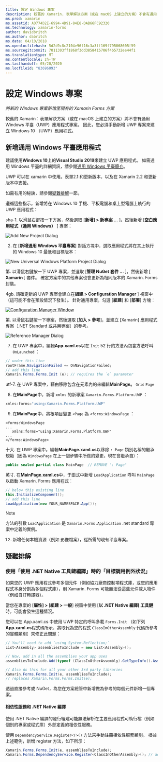 ```yaml
---
title: 設定 Windows 專案
description: 較舊的 Xamarin. 表單解決方案（或在 macOS 上建立的方案）不會有通用 Windows 平臺專案，因此本文將說明如何將新的 UWP 專案新增至現有的 Xamarin 表單方案。
ms.prod: xamarin
ms.assetid: A0774D2E-6994-4D91-84E8-DAB66FC92320
ms.technology: xamarin-forms
author: davidbritch
ms.author: dabritch
ms.date: 04/10/2018
ms.openlocfilehash: 5d2d9c8c2104e96f16c3a3ff169f795068605f59
ms.sourcegitcommit: 7011303ff1868f3dd3858415706f4b5732ee44f1
ms.translationtype: MT
ms.contentlocale: zh-TW
ms.lasthandoff: 05/20/2020
ms.locfileid: "83696093"
---
```

# <a name="setup-windows-projects"></a>設定 Windows 專案

_將新的 Windows 專案新增至現有的 Xamarin Forms 方案_

較舊的 Xamarin：表單解決方案（或在 macOS 上建立的方案）將不會有通用 Windows 平臺（UWP）應用程式專案。 因此，您必須手動新增 UWP 專案來建立 Windows 10 （UWP）應用程式。

## <a name="add-a-universal-windows-platform-app"></a>新增通用 Windows 平臺應用程式

建議使用**Windows 10**上的**Visual Studio 2019**來建立 UWP 應用程式。 如需通用 Windows 平臺的詳細資訊，請參閱[通用 Windows 平臺簡介](/windows/uwp/get-started/universal-application-platform-guide/)。

UWP 可以在 xamarin 中使用。表單2.1 和更新版本，以及在 Xamarin 2.2 和更新版本中支援。

如需有用的秘訣，請參閱<a href="#troubleshooting">疑難排解</a>一節。

遵循這些指示，新增將在 Windows 10 手機、平板電腦和桌上型電腦上執行的 UWP 應用程式：

 sha-1. 以滑鼠右鍵按一下方案，然後選取 [**新增] > 新專案 ...** ]，然後新增 [**空白應用程式（通用 Windows）** ] 專案：

  ![](universal-images/add-wu.png "Add New Project Dialog")

 2. 在 [**新增通用 Windows 平臺專案**] 對話方塊中，選取應用程式將在其上執行的 Windows 10 最低和目標版本：

  ![](universal-images/target-version.png "New Universal Windows Platform Project Dialog")

 第. 以滑鼠右鍵按一下 UWP 專案，並選取 [**管理 NuGet 套件 ...** ]，然後新增 [ **Xamarin** ] 套件。 確定方案中的其他專案也會更新為相同版本的 Xamarin. Forms 封裝。

 4gb. 請確定新的 UWP 專案會建立在**組建 > Configuration Manager** ] 視窗中（這可能不會在預設情況下發生）。 針對通用專案，勾選 [**組建**] 和 [**部署**] 方塊：

  [![](universal-images/configuration-sml.png "Configuration Manager Window")](universal-images/configuration.png#lightbox "Configuration Manager Window")

 第. 以滑鼠右鍵按一下專案，然後選取 [**加入 > 參考**]，並建立 [Xamarin] 應用程式專案（.NET Standard 或共用專案）的參考。

  ![](universal-images/addref-sml.png "Reference Manager Dialog")

 7. 在 UWP 專案中，編輯**App.xaml.cs**以在 `Init` 52 行的方法內包含方法呼叫 `OnLaunched` ：

```csharp
// under this line
rootFrame.NavigationFailed += OnNavigationFailed;
// add this line
Xamarin.Forms.Forms.Init (e); // requires the `e` parameter
```

 utf-7. 在 UWP 專案中，藉由移除包含在元素內的來編輯**MainPage。** `Grid` `Page`

 8. 在**MainPage**中，新增 `xmlns` 的新專案 `Xamarin.Forms.Platform.UWP` ：

```csharp
xmlns:forms="using:Xamarin.Forms.Platform.UWP"
```

 9. 在**MainPage**中，將根項目變更 `<Page` 為 `<forms:WindowsPage` ：

```xaml
<forms:WindowsPage
...
   xmlns:forms="using:Xamarin.Forms.Platform.UWP"
...
</forms:WindowsPage>
```

 十大. 在 UWP 專案中，編輯**MainPage.xaml.cs**以移除 `: Page` 類別名稱的繼承規範（因為 `WindowsPage` 在上一個步驟中所做的變更，現在會繼承自）：

```csharp
public sealed partial class MainPage  // REMOVE ": Page"
```

 英寸. 在**MainPage.xaml.cs**中，于函式中新增 `LoadApplication` 呼叫 `MainPage` 以啟動 Xamarin. Forms 應用程式：

```csharp
// below this existing line
this.InitializeComponent();
// add this line
LoadApplication(new YOUR_NAMESPACE.App());
```

> [!NOTE]
> 方法的引數 `LoadApplication` 是 `Xamarin.Forms.Application` .net standard 專案中定義的實例。

<!--
11 . Double-click **Package.appxmanifest** to set these capabilities
  that are often required:

  Capabilities set:

  * Internet (Client)
  * Location
-->

12. 新增任何本機資源（例如 影像檔案），從所需的現有平臺專案。

## <a name="troubleshooting"></a>疑難排解

<a name="target-invocation-exception" />

### <a name="target-invocation-exception-when-using-compile-with-net-native-tool-chain"></a>使用「使用 .NET Native 工具鏈編譯」時的「目標調用例外狀況」

如果您的 UWP 應用程式參考多個元件（例如協力廠商控制項程式庫，或您的應用程式本身分割為多個程式庫），則 Xamarin. Forms 可能無法從這些元件載入物件（例如自訂轉譯器）。

當您在專案的 [**屬性] > [組建 > 一般**] 視窗中使用 [**以 .NET Native 編譯] 工具鏈**時，可能會發生這種情況。

您可以在 App.xaml.cs 中使用 UWP 特定的呼叫多載 `Forms.Init` （如下列**App.xaml.cs**程式碼所示，將取代為您的程式 `ClassInOtherAssembly` 代碼所參考的實體類別）來修正此問題：

```csharp
// You'll need to add `using System.Reflection;`
List<Assembly> assembliesToInclude = new List<Assembly>();

// Now, add in all the assemblies your app uses
assembliesToInclude.Add(typeof (ClassInOtherAssembly).GetTypeInfo().Assembly);

// Also do this for all your other 3rd party libraries
Xamarin.Forms.Forms.Init(e, assembliesToInclude);
// replaces Xamarin.Forms.Forms.Init(e);
```

透過直接參考或 NuGet，為您在方案總管中新增做為參考的每個元件新增一個專案。

#### <a name="dependency-services-and-net-native-compilation"></a>相依性服務和 .NET Native 編譯

使用 .NET Native 編譯的發行組建可能無法解析在主要應用程式可執行檔（例如個別的專案或程式庫）外部定義的相依性服務。

使用 `DependencyService.Register<T>()` 方法來手動註冊相依性服務類別。 根據上述範例，新增 register 方法，如下所示：

```csharp
Xamarin.Forms.Forms.Init(e, assembliesToInclude);
Xamarin.Forms.DependencyService.Register<ClassInOtherAssembly>(); // add this
```
